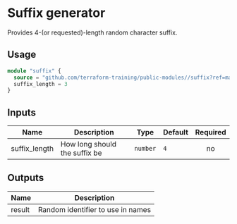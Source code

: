 # Suffix generator

Provides 4-(or requested)-length random character suffix.

## Usage

```terraform
module "suffix" {
  source = "github.com/terraform-training/public-modules//suffix?ref=main"
  suffix_length = 3
}
```

## Inputs

| Name | Description | Type | Default | Required |
|------|-------------|------|---------|:--------:|
| suffix\_length | How long should the suffix be | `number` | `4` | no |

## Outputs

| Name | Description |
|------|-------------|
| result | Random identifier to use in names |
